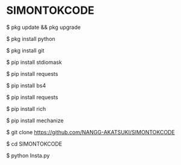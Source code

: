 # SIMONTOKCODE

$ pkg update && pkg upgrade

$ pkg install python

$ pkg install git

$ pip install stdiomask

$ pip install requests

$ pip install bs4

$ pip install requests

$ pip install rich

$ pip install mechanize

$ git clone https://github.com/NANGG-AKATSUKI/SIMONTOKCODE

$ cd SIMONTOKCODE

$ python Insta.py
